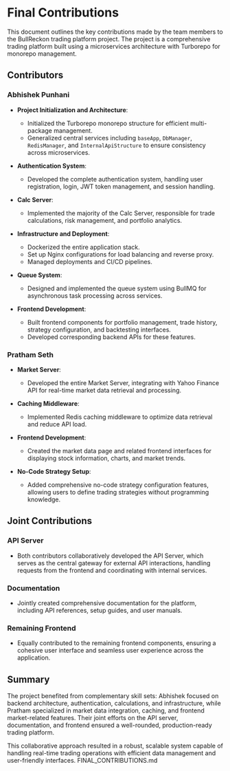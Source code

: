 # Final Contributions

This document outlines the key contributions made by the team members to the BullReckon trading platform project. The project is a comprehensive trading platform built using a microservices architecture with Turborepo for monorepo management.

## Contributors

### Abhishek Punhani

- **Project Initialization and Architecture**:
  - Initialized the Turborepo monorepo structure for efficient multi-package management.
  - Generalized central services including `baseApp`, `DbManager`, `RedisManager`, and `InternalApiStructure` to ensure consistency across microservices.

- **Authentication System**:
  - Developed the complete authentication system, handling user registration, login, JWT token management, and session handling.

- **Calc Server**:
  - Implemented the majority of the Calc Server, responsible for trade calculations, risk management, and portfolio analytics.

- **Infrastructure and Deployment**:
  - Dockerized the entire application stack.
  - Set up Nginx configurations for load balancing and reverse proxy.
  - Managed deployments and CI/CD pipelines.

- **Queue System**:
  - Designed and implemented the queue system using BullMQ for asynchronous task processing across services.

- **Frontend Development**:
  - Built frontend components for portfolio management, trade history, strategy configuration, and backtesting interfaces.
  - Developed corresponding backend APIs for these features.

### Pratham Seth

- **Market Server**:
  - Developed the entire Market Server, integrating with Yahoo Finance API for real-time market data retrieval and processing.

- **Caching Middleware**:
  - Implemented Redis caching middleware to optimize data retrieval and reduce API load.

- **Frontend Development**:
  - Created the market data page and related frontend interfaces for displaying stock information, charts, and market trends.

- **No-Code Strategy Setup**:
  - Added comprehensive no-code strategy configuration features, allowing users to define trading strategies without programming knowledge.

## Joint Contributions

### API Server

- Both contributors collaboratively developed the API Server, which serves as the central gateway for external API interactions, handling requests from the frontend and coordinating with internal services.

### Documentation

- Jointly created comprehensive documentation for the platform, including API references, setup guides, and user manuals.

### Remaining Frontend

- Equally contributed to the remaining frontend components, ensuring a cohesive user interface and seamless user experience across the application.

## Summary

The project benefited from complementary skill sets: Abhishek focused on backend architecture, authentication, calculations, and infrastructure, while Pratham specialized in market data integration, caching, and frontend market-related features. Their joint efforts on the API server, documentation, and frontend ensured a well-rounded, production-ready trading platform.

This collaborative approach resulted in a robust, scalable system capable of handling real-time trading operations with efficient data management and user-friendly interfaces.</content>
<parameter name="filePath">FINAL_CONTRIBUTIONS.md
